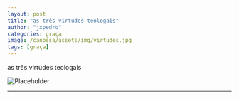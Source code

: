 ```yaml
---
layout: post
title: "as três virtudes teologais"
author: "jxpedro"
categories: graça
image: /canossa/assets/img/virtudes.jpg
tags: [graça]
---
```


<p >as três virtudes teologais</p>

![Placeholder](/canossa/assets/img/virtudes.jpg)

<p></p>

<hr/>